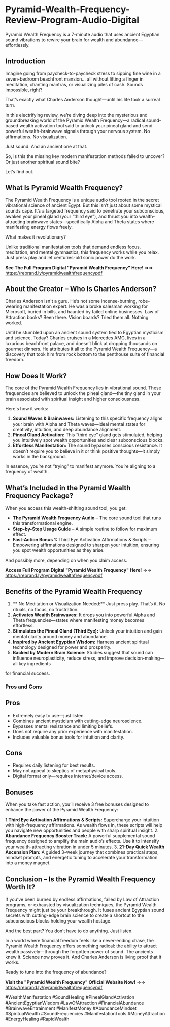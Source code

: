 # Pyramid-Wealth-Frequency-Review-Program-Audio-Digital
Pyramid Wealth Frequency is a 7-minute audio that uses ancient Egyptian sound vibrations to rewire your brain for wealth and abundance—effortlessly.

## Introduction

Imagine going from paycheck-to-paycheck stress to sipping fine wine in a seven-bedroom beachfront mansion… all without lifting a finger in meditation, chanting mantras, or visualizing piles of cash. Sounds impossible, right?

That’s exactly what Charles Anderson thought—until his life took a surreal turn.

In this electrifying review, we’re diving deep into the mysterious and groundbreaking world of the Pyramid Wealth Frequency—a radical sound-based wealth activation tool said to unlock your pineal gland and send powerful wealth-brainwave signals through your nervous system. No affirmations. No visualization. 

Just sound. And an ancient one at that.

So, is this the missing key modern manifestation methods failed to uncover? Or just another spiritual sound bite?

Let’s find out.


## What Is Pyramid Wealth Frequency?

The Pyramid Wealth Frequency is a unique audio tool rooted in the secret vibrational science of ancient Egypt. But this isn’t just about some mystical sounds cape. It’s a targeted frequency said to penetrate your subconscious, awaken your pineal gland (your “third eye”), and thrust you into wealth-attracting brainwave states—specifically Alpha and Theta states where manifesting energy flows freely.

What makes it revolutionary?

Unlike traditional manifestation tools that demand endless focus, meditation, and mental gymnastics, this frequency works while you relax. Just press play and let centuries-old sonic power do the work.


**See The Full Program Digital "Pyramid Wealth Frequency" Here!** =>=> https://rebrand.ly/pyramidwealthfrequencypdf


## About the Creator – Who Is Charles Anderson?

Charles Anderson isn't a guru. He’s not some incense-burning, robe-wearing manifestation expert. He was a broke salesman working for Microsoft, buried in bills, and haunted by failed online businesses. Law of Attraction books? Been there. Vision boards? Tried them all. Nothing worked.

Until he stumbled upon an ancient sound system tied to Egyptian mysticism and science. Today? Charles cruises in a Mercedes AMG, lives in a luxurious beachfront palace, and doesn’t blink at dropping thousands on gourmet dinners. He attributes it all to the Pyramid Wealth Frequency—a discovery that took him from rock bottom to the penthouse suite of financial freedom.


## How Does It Work?

The core of the Pyramid Wealth Frequency lies in vibrational sound. These frequencies are believed to unlock the pineal gland—the tiny gland in your brain associated with spiritual insight and higher consciousness.

Here's how it works:

1.  **Sound Waves & Brainwaves:** Listening to this specific frequency aligns your brain with Alpha and Theta waves—ideal mental states for creativity, intuition, and deep abundance alignment.
2.  **Pineal Gland Activation:** This “third eye” gland gets stimulated, helping you intuitively spot wealth opportunities and clear subconscious blocks.
3.  **Effortless Manifestation:** The sound bypasses conscious resistance. It doesn’t require you to believe in it or think positive thoughts—it simply works in the background.

In essence, you’re not “trying” to manifest anymore. You’re aligning to a frequency of wealth.


## What’s Included in the Pyramid Wealth Frequency Package?

When you access this wealth-shifting sound tool, you get:

-  **The Pyramid Wealth Frequency Audio** – The core sound tool that runs this transformational engine.
-  **Step-by-Step Usage Guide** – A simple routine to follow for maximum effect.
-  **Fast-Action Bonus 1:** Third Eye Activation Affirmations & Scripts – Empowering affirmations designed to sharpen your intuition, ensuring you spot wealth opportunities as they arise.

And possibly more, depending on when you claim access.


**Access Full Program Digital "Pyramid Wealth Frequency" Here!** =>=> https://rebrand.ly/pyramidwealthfrequencypdf


## Benefits of the Pyramid Wealth Frequency

1. ** No Meditation or Visualization Needed:** Just press play. That’s it. No rituals, no focus, no frustration.
2.  **Activates Wealth Brainwaves:** It drops you into powerful Alpha and Theta frequencies—states where manifesting money becomes effortless.
3.  **Stimulates the Pineal Gland (Third Eye):** Unlock your intuition and gain mental clarity around money and abundance.
4.  **Inspired by Ancient Egyptian Wisdom:** Harness ancient spiritual technology designed for power and prosperity.
5.  **Backed by Modern Brain Science:** Studies suggest that sound can influence neuroplasticity, reduce stress, and improve decision-making—all key ingredients 

for financial success.


### Pros and Cons

## Pros

-  Extremely easy to use—just listen.
-  Combines ancient mysticism with cutting-edge neuroscience.
-  Bypasses mental resistance and limiting beliefs.
-  Does not require any prior experience with manifestation.
-  Includes valuable bonus tools for intuition and clarity.

## Cons

-  Requires daily listening for best results.
-  May not appeal to skeptics of metaphysical tools.
-  Digital format only—requires internet/device access.


## Bonuses

When you take fast action, you’ll receive 3 free bonuses designed to enhance the power of the Pyramid Wealth Frequency:

1.**Third Eye Activation Affirmations & Scripts:** Supercharge your intuition with high-frequency affirmations. As wealth flows in, these scripts will help you navigate new opportunities and people with sharp spiritual insight.
2. **Abundance Frequency Booster Track:** A powerful supplemental sound frequency designed to amplify the main audio’s effects. Use it to intensify your wealth-attracting vibration in under 5 minutes.
3. **21-Day Quick Wealth Ascension Plan:** A guided 3-week journey that combines practical steps, mindset prompts, and energetic tuning to accelerate your transformation into a money magnet.


## Conclusion – Is the Pyramid Wealth Frequency Worth It?

If you’ve been burned by endless affirmations, failed by Law of Attraction programs, or exhausted by visualization techniques, the Pyramid Wealth Frequency might just be your breakthrough. It fuses ancient Egyptian sound secrets with cutting-edge brain science to create a shortcut to the subconscious blocks holding your wealth hostage.

And the best part? You don’t have to do anything. Just listen.

In a world where financial freedom feels like a never-ending chase, the Pyramid Wealth Frequency offers something radical: the ability to attract wealth passively—through the forgotten power of sound. The ancients knew it. Science now proves it. And Charles Anderson is living proof that it works.

Ready to tune into the frequency of abundance?

**Visit the "Pyramid Wealth Frequency" Official Website Now!** =>=> https://rebrand.ly/pyramidwealthfrequencypdf


#WealthManifestation #SoundHealing #PinealGlandActivation #AncientEgyptianWisdom #LawOfAttraction #FinancialAbundance #BrainwaveEntrainment #ManifestMoney #AbundanceMindset #SpiritualWealth #SoundFrequencies #ManifestationTools #MoneyAttraction #EnergyHealing #RapidWealth

